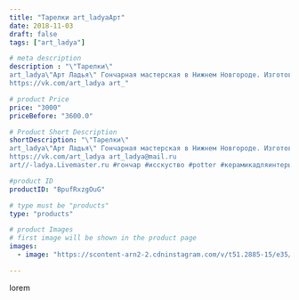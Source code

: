 ```yaml
---
title: "Тарелки art_ladyaАрт"
date: 2018-11-03
draft: false
tags: ["art_ladya"]

# meta description
description : "\"Тарелки\" 
art_ladya\"Арт Ладья\" Гончарная мастерская в Нижнем Новгороде. Изготовление керамики и мастер//-классы по обучению. 
https://vk.com/art_ladya art_"

# product Price
price: "3000"
priceBefore: "3600.0"

# Product Short Description
shortDescription: "\"Тарелки\" 
art_ladya\"Арт Ладья\" Гончарная мастерская в Нижнем Новгороде. Изготовление керамики и мастер//-классы по обучению. 
https://vk.com/art_ladya art_ladya@mail.ru 
art//-ladya.Livemaster.ru #гончар #исскуство #potter #керамикадляинтерьера #керамикаручнаяработа #гончарнаямастерская #керамиканазаказ #handmade #посудаизглины #керамика #гончарнаяпосуда #эксклюзивнаякерамика #painter #dishes #decor #ceramicar #nntoday #claygoods #restaurant #earthenware #ceramic #design #bowl #dish #plate #ceramicart #berries #авторскаякерамика"

#product ID
productID: "BpufRxzgOuG"

# type must be "products"
type: "products"

# product Images
# first image will be shown in the product page
images:
  - image: "https://scontent-arn2-2.cdninstagram.com/v/t51.2885-15/e35/42675619_323912788392557_2028977964517978661_n.jpg?se=7&tp=1&_nc_ht=scontent-arn2-2.cdninstagram.com&_nc_cat=105&_nc_ohc=Okaej7IwVNwAX-Akd8U&ccb=7-4&oh=1b81409c576398887db4164e42c2104b&oe=6085F0D0&_nc_sid=86f79a&ig_cache_key=MTkwNDU5NzI1MzU3NDY4MzUyNg%3D%3D.2-ccb7-4"

---
```

lorem
